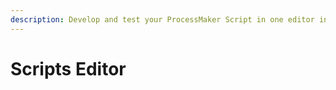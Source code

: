 ```yaml
---
description: Develop and test your ProcessMaker Script in one editor interface.
---
```


# Scripts Editor

